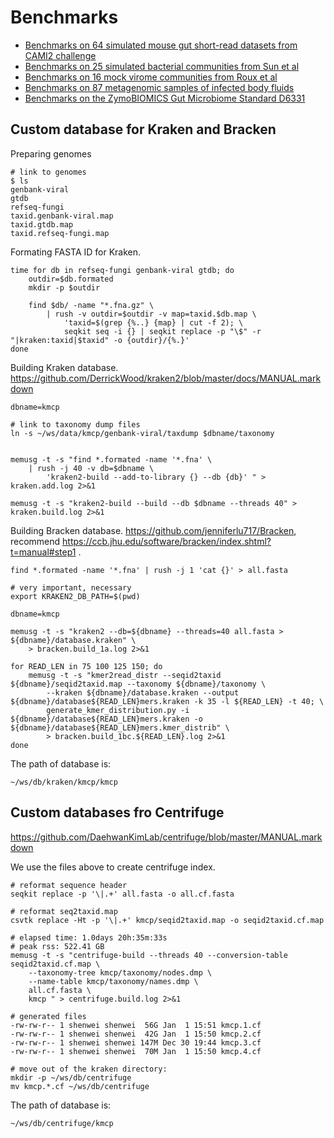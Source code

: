 # Benchmarks

- [Benchmarks on 64 simulated mouse gut short-read datasets from CAMI2 challenge](cami2-mouse-gut)
- [Benchmarks on 25 simulated bacterial communities from Sun et al](sim-bact-sun2021)
- [Benchmarks on 16 mock virome communities from Roux et al](mock-virome-roux2016)
- [Benchmarks on 87 metagenomic samples of infected body fluids](real-pathogen-gu2020)
- [Benchmarks on the ZymoBIOMICS Gut Microbiome Standard D6331](mock-hifi-zymo)

## Custom database for Kraken and Bracken

Preparing genomes

    # link to genomes
    $ ls
    genbank-viral
    gtdb
    refseq-fungi
    taxid.genbank-viral.map
    taxid.gtdb.map
    taxid.refseq-fungi.map
    
   
Formating FASTA ID for Kraken.

    time for db in refseq-fungi genbank-viral gtdb; do    
        outdir=$db.formated
        mkdir -p $outdir
        
        find $db/ -name "*.fna.gz" \
            | rush -v outdir=$outdir -v map=taxid.$db.map \
                'taxid=$(grep {%..} {map} | cut -f 2); \
                seqkit seq -i {} | seqkit replace -p "\$" -r "|kraken:taxid|$taxid" -o {outdir}/{%.}'
    done

Building Kraken database. https://github.com/DerrickWood/kraken2/blob/master/docs/MANUAL.markdown

    dbname=kmcp
    
    # link to taxonomy dump files
    ln -s ~/ws/data/kmcp/genbank-viral/taxdump $dbname/taxonomy
            
    
    memusg -t -s "find *.formated -name '*.fna' \
        | rush -j 40 -v db=$dbname \
            'kraken2-build --add-to-library {} --db {db}' " > kraken.add.log 2>&1
            
    memusg -t -s "kraken2-build --build --db $dbname --threads 40" > kraken.build.log 2>&1
 
Building Bracken database. https://github.com/jenniferlu717/Bracken, recommend https://ccb.jhu.edu/software/bracken/index.shtml?t=manual#step1 .

    find *.formated -name '*.fna' | rush -j 1 'cat {}' > all.fasta
    
    # very important, necessary
    export KRAKEN2_DB_PATH=$(pwd)
    
    dbname=kmcp
    
    memusg -t -s "kraken2 --db=${dbname} --threads=40 all.fasta > ${dbname}/database.kraken" \
        > bracken.build_1a.log 2>&1
    
    for READ_LEN in 75 100 125 150; do
        memusg -t -s "kmer2read_distr --seqid2taxid ${dbname}/seqid2taxid.map --taxonomy ${dbname}/taxonomy \
            --kraken ${dbname}/database.kraken --output ${dbname}/database${READ_LEN}mers.kraken -k 35 -l ${READ_LEN} -t 40; \
            generate_kmer_distribution.py -i ${dbname}/database${READ_LEN}mers.kraken -o ${dbname}/database${READ_LEN}mers.kmer_distrib" \
            > bracken.build_1bc.${READ_LEN}.log 2>&1
    done

The path of database is:

    ~/ws/db/kraken/kmcp/kmcp
    
## Custom databases fro Centrifuge

https://github.com/DaehwanKimLab/centrifuge/blob/master/MANUAL.markdown

We use the files above to create centrifuge index.

    # reformat sequence header
    seqkit replace -p '\|.+' all.fasta -o all.cf.fasta
    
    # reformat seq2taxid.map
    csvtk replace -Ht -p '\|.+' kmcp/seqid2taxid.map -o seqid2taxid.cf.map
    
    # elapsed time: 1.0days 20h:35m:33s
    # peak rss: 522.41 GB
    memusg -t -s "centrifuge-build --threads 40 --conversion-table seqid2taxid.cf.map \
        --taxonomy-tree kmcp/taxonomy/nodes.dmp \
        --name-table kmcp/taxonomy/names.dmp \
        all.cf.fasta \
        kmcp " > centrifuge.build.log 2>&1

    # generated files
    -rw-rw-r-- 1 shenwei shenwei  56G Jan  1 15:51 kmcp.1.cf
    -rw-rw-r-- 1 shenwei shenwei  42G Jan  1 15:50 kmcp.2.cf
    -rw-rw-r-- 1 shenwei shenwei 147M Dec 30 19:44 kmcp.3.cf
    -rw-rw-r-- 1 shenwei shenwei  70M Jan  1 15:50 kmcp.4.cf

    # move out of the kraken directory:
    mkdir -p ~/ws/db/centrifuge
    mv kmcp.*.cf ~/ws/db/centrifuge
    
The path of database is:

    ~/ws/db/centrifuge/kmcp

